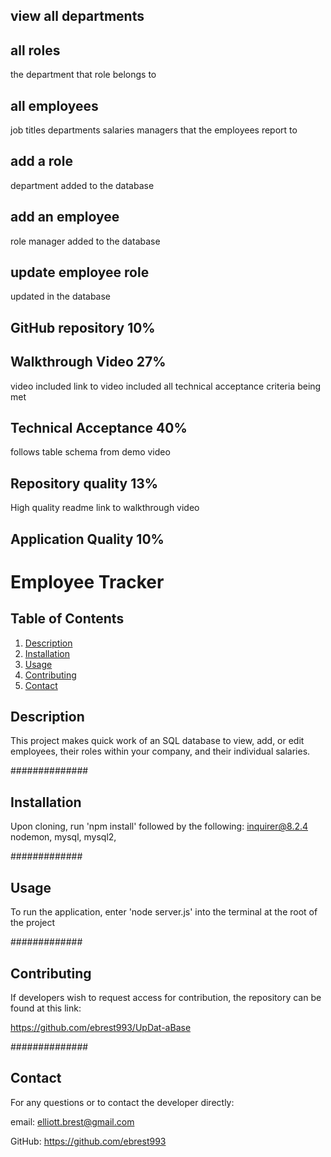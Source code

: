 ## view all departments
<!-- department names -->
<!-- department ids -->

## all roles
<!-- job title -->
<!-- role id -->
the department that role belongs to
<!-- and the salary for that role -->

## all employees
<!-- employee ids -->
<!-- first names -->
<!-- last names -->
job titles
departments
salaries
managers that the employees report to

## add a role
<!-- name -->
<!-- salary -->
department
added to the database

## add an employee
<!-- first name -->
<!-- last name -->
role
manager
added to the database

## update employee role
<!-- employee to update -->
<!-- their new role -->
updated in the database 

## GitHub repository 10%
<!-- link to repo that has code in it -->

## Walkthrough Video 27%
video included
link to video included
all technical acceptance criteria being met
<!-- invoking the application via the command line -->
<!-- functional menu -->

## Technical Acceptance 40%
<!-- uses inquirer -->
<!-- uses mysql2 -->
follows table schema from demo video

## Repository quality 13%
<!-- Unique Name -->
<!-- best practices for filing and naming -->
<!-- correct formatting -->
<!-- numerous commit messages -->
High quality readme
link to walkthrough video

## Application Quality 10%
<!-- App is intuitive and easy to use -->





# Employee Tracker #


## Table of Contents ##
1. [Description](./README.md#description)
2. [Installation](./README.md#installation)
3. [Usage](./README.md#usage)
4. [Contributing](./README.md#contributing)
5. [Contact](./README.md#contact)

## Description ##
    
This project makes quick work of an SQL database to view, add, or edit employees, their roles within your company, and their individual salaries.
    
##############

## Installation ##

Upon cloning, run 'npm install' followed by the following: inquirer@8.2.4 nodemon, mysql, mysql2, 

#############

## Usage ##

To run the application, enter 'node server.js' into the terminal at the root of the project

#############

## Contributing ##

If developers wish to request access for contribution, the repository can be found at this link: 

https://github.com/ebrest993/UpDat-aBase

##############

## Contact ##

For any questions or to contact the developer directly:

email: elliott.brest@gmail.com

GitHub: https://github.com/ebrest993 